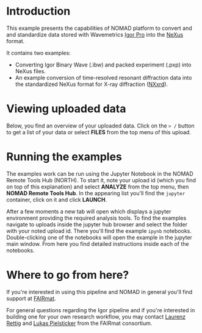 # Introduction

This example presents the capabilities of NOMAD platform to convert and and standardize data stored with Wavemetrics [Igor Pro](https://www.wavemetrics.com/) into the [NeXus](https://www.nexusformat.org/) format.

It contains two examples:
- Converting Igor Binary Wave (.ibw) and packed experiment  (.pxp) into NeXus files.
- An example conversion of time-resolved resonant diffraction data into the standardized
NeXus format for X-ray diffraction
([NXxrd](https://fairmat-nfdi.github.io/nexus_definitions/classes/contributed_definitions/NXxrd.html)).

# Viewing uploaded data

Below, you find an overview of your uploaded data.
Click on the `> /` button to get a list of your data or select **FILES** from the top menu of this upload.

# Running the examples

The examples work can be run using the Jupyter Notebook in the NOMAD Remote Tools Hub (NORTH). To start it, note your upload id (which you find on top of this explanation) and select **ANALYZE** from the top menu, then **NOMAD Remote Tools Hub**. In the appearing list you'll find the `jupyter` container, click on it and click **LAUNCH**.

After a few moments a new tab will open which displays a jupyter environment providing the required analysis tools.
To find the examples navigate to uploads inside the jupyter hub browser and select the folder with your noted upload id.
There you'll find the example `ipynb` notebooks.
Double-clicking one of the notebooks will open the example in the jupyter main window.
From here you find detailed instructions inside each of the notebooks.

# Where to go from here?

If you're interested in using this pipeline and NOMAD in general you'll find support at [FAIRmat](https://www.fairmat-nfdi.eu/fairmat/consortium).

For general questions regarding the Igor pipeline and if you're interested in building one for your
own research workflow, you may contact [Laurenz Rettig](https://www.fairmat-nfdi.eu/fairmat/fairmat_/fairmatteam) and [Lukas Pielsticker](https://www.fairmat-nfdi.eu/fairmat/fairmat_/fairmatteam) from the FAIRmat consortium.
